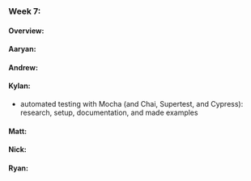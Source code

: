 ### Week 7:
#### Overview:


#### Aaryan:

#### Andrew:

#### Kylan:
- automated testing with Mocha (and Chai, Supertest, and Cypress): research, setup, documentation, and made examples

#### Matt:

#### Nick:

#### Ryan:

